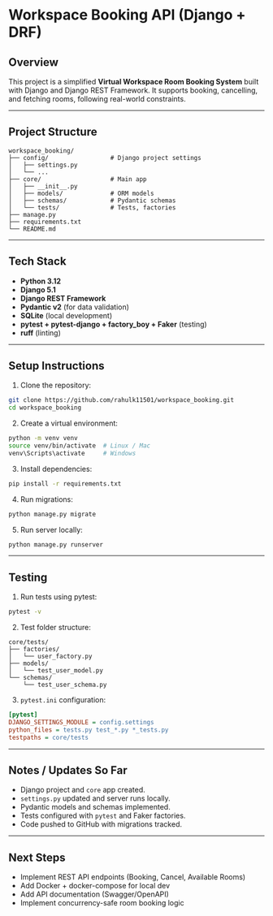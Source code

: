 # Workspace Booking API (Django + DRF)

## Overview

This project is a simplified **Virtual Workspace Room Booking System** built with Django and Django REST Framework.
It supports booking, cancelling, and fetching rooms, following real-world constraints.

---

## Project Structure

```
workspace_booking/
├── config/                 # Django project settings
│   ├── settings.py
│   └── ...
├── core/                   # Main app
│   ├── __init__.py
│   ├── models/             # ORM models
│   ├── schemas/            # Pydantic schemas
│   └── tests/              # Tests, factories
├── manage.py
├── requirements.txt
└── README.md
```

---

## Tech Stack

* **Python 3.12**
* **Django 5.1**
* **Django REST Framework**
* **Pydantic v2** (for data validation)
* **SQLite** (local development)
* **pytest + pytest-django + factory_boy + Faker** (testing)
* **ruff** (linting)

---

## Setup Instructions

1. Clone the repository:

```bash
git clone https://github.com/rahulk11501/workspace_booking.git
cd workspace_booking
```

2. Create a virtual environment:

```bash
python -m venv venv
source venv/bin/activate  # Linux / Mac
venv\Scripts\activate     # Windows
```

3. Install dependencies:

```bash
pip install -r requirements.txt
```

4. Run migrations:

```bash
python manage.py migrate
```

5. Run server locally:

```bash
python manage.py runserver
```

---

## Testing

1. Run tests using pytest:

```bash
pytest -v
```

2. Test folder structure:

```
core/tests/
├── factories/
│   └── user_factory.py
├── models/
│   └── test_user_model.py
└── schemas/
    └── test_user_schema.py
```

3. `pytest.ini` configuration:

```ini
[pytest]
DJANGO_SETTINGS_MODULE = config.settings
python_files = tests.py test_*.py *_tests.py
testpaths = core/tests
```

---

## Notes / Updates So Far

* Django project and `core` app created.
* `settings.py` updated and server runs locally.
* Pydantic models and schemas implemented.
* Tests configured with `pytest` and Faker factories.
* Code pushed to GitHub with migrations tracked.

---

## Next Steps

* Implement REST API endpoints (Booking, Cancel, Available Rooms)
* Add Docker + docker-compose for local dev
* Add API documentation (Swagger/OpenAPI)
* Implement concurrency-safe room booking logic
